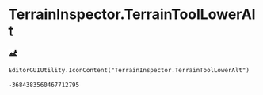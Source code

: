 # TerrainInspector.TerrainToolLowerAlt
![](/img/TerrainInspector.TerrainToolLowerAlt.png)

``` CSharp
EditorGUIUtility.IconContent("TerrainInspector.TerrainToolLowerAlt")
```
```
-3684383560467712795
```
